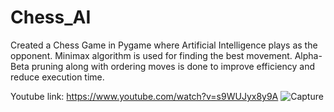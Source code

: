 # Chess_AI
Created a Chess Game in Pygame where Artificial Intelligence plays as the opponent. Minimax algorithm is used for finding the best movement. Alpha-Beta pruning along with ordering moves is done to improve efficiency and reduce execution time.

Youtube link: https://www.youtube.com/watch?v=s9WUJyx8y9A
![Capture](https://user-images.githubusercontent.com/68287058/98100641-27c4f600-1eb7-11eb-84b7-9682a39e2084.JPG)

